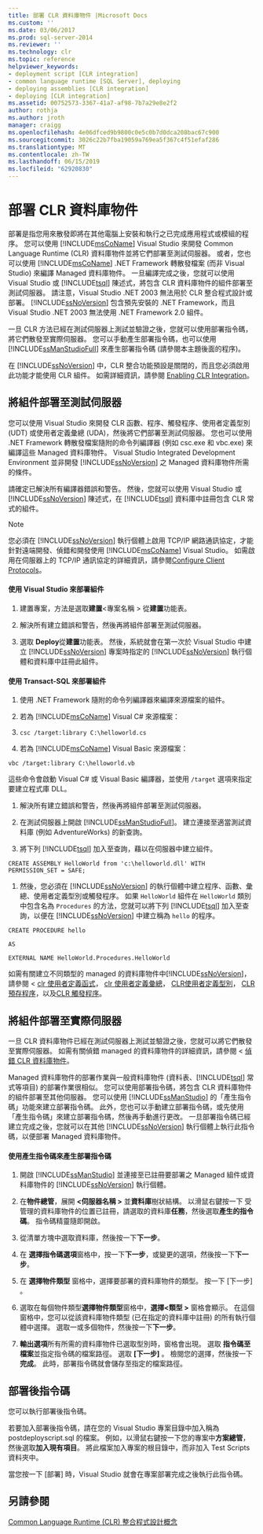 ```yaml
---
title: 部署 CLR 資料庫物件 |Microsoft Docs
ms.custom: ''
ms.date: 03/06/2017
ms.prod: sql-server-2014
ms.reviewer: ''
ms.technology: clr
ms.topic: reference
helpviewer_keywords:
- deployment script [CLR integration]
- common language runtime [SQL Server], deploying
- deploying assemblies [CLR integration]
- deploying [CLR integration]
ms.assetid: 00752573-3367-41a7-af98-7b7a29e8e2f2
author: rothja
ms.author: jroth
manager: craigg
ms.openlocfilehash: 4e06dfced9b9800c0e5c0b7d0dca208bac67c900
ms.sourcegitcommit: 3026c22b7fba19059a769ea5f367c4f51efaf286
ms.translationtype: MT
ms.contentlocale: zh-TW
ms.lasthandoff: 06/15/2019
ms.locfileid: "62920830"
---
```

# <a name="deploying-clr-database-objects"></a>部署 CLR 資料庫物件
  部署是指您用來散發即將在其他電腦上安裝和執行之已完成應用程式或模組的程序。 您可以使用 [!INCLUDE[msCoName](../../../includes/msconame-md.md)] Visual Studio 來開發 Common Language Runtime (CLR) 資料庫物件並將它們部署至測試伺服器。 或者，您也可以使用 [!INCLUDE[msCoName](../../../includes/msconame-md.md)] .NET Framework 轉散發檔案 (而非 Visual Studio) 來編譯 Managed 資料庫物件。 一旦編譯完成之後，您就可以使用 Visual Studio 或 [!INCLUDE[tsql](../../../includes/tsql-md.md)] 陳述式，將包含 CLR 資料庫物件的組件部署至測試伺服器。 請注意，Visual Studio .NET 2003 無法用於 CLR 整合程式設計或部署。 [!INCLUDE[ssNoVersion](../../../includes/ssnoversion-md.md)] 包含預先安裝的 .NET Framework，而且 Visual Studio .NET 2003 無法使用 .NET Framework 2.0 組件。  
  
 一旦 CLR 方法已經在測試伺服器上測試並驗證之後，您就可以使用部署指令碼，將它們散發至實際伺服器。 您可以手動產生部署指令碼，也可以使用 [!INCLUDE[ssManStudioFull](../../../includes/ssmanstudiofull-md.md)] 來產生部署指令碼 (請參閱本主題後面的程序)。  
  
 在 [!INCLUDE[ssNoVersion](../../../includes/ssnoversion-md.md)] 中，CLR 整合功能預設是關閉的，而且您必須啟用此功能才能使用 CLR 組件。 如需詳細資訊，請參閱 [Enabling CLR Integration](clr-integration-enabling.md)。  
  
## <a name="deploying-the-assembly-to-the-test-server"></a>將組件部署至測試伺服器  
 您可以使用 Visual Studio 來開發 CLR 函數、程序、觸發程序、使用者定義型別 (UDT) 或使用者定義彙總 (UDA)，然後將它們部署至測試伺服器。 您也可以使用 .NET Framework 轉散發檔案隨附的命令列編譯器 (例如 csc.exe 和 vbc.exe) 來編譯這些 Managed 資料庫物件。 Visual Studio Integrated Development Environment 並非開發 [!INCLUDE[ssNoVersion](../../../includes/ssnoversion-md.md)] 之 Managed 資料庫物件所需的條件。  
  
 請確定已解決所有編譯器錯誤和警告。 然後，您就可以使用 Visual Studio 或 [!INCLUDE[ssNoVersion](../../../includes/ssnoversion-md.md)] 陳述式，在 [!INCLUDE[tsql](../../../includes/tsql-md.md)] 資料庫中註冊包含 CLR 常式的組件。  
  
> [!NOTE]  
>  您必須在 [!INCLUDE[ssNoVersion](../../../includes/ssnoversion-md.md)] 執行個體上啟用 TCP/IP 網路通訊協定，才能針對遠端開發、偵錯和開發使用 [!INCLUDE[msCoName](../../../includes/msconame-md.md)] Visual Studio。 如需啟用在伺服器上的 TCP/IP 通訊協定的詳細資訊，請參閱[Configure Client Protocols](../../database-engine/configure-windows/configure-client-protocols.md)。  
  
#### <a name="to-deploy-the-assembly-using-visual-studio"></a>使用 Visual Studio 來部署組件  
  
1.  建置專案，方法是選取**建置**\<專案名稱 > 從**建置**功能表。  
  
2.  解決所有建立錯誤和警告，然後再將組件部署至測試伺服器。  
  
3.  選取  **Deploy**從**建置**功能表。 然後，系統就會在第一次於 Visual Studio 中建立 [!INCLUDE[ssNoVersion](../../../includes/ssnoversion-md.md)] 專案時指定的 [!INCLUDE[ssNoVersion](../../../includes/ssnoversion-md.md)] 執行個體和資料庫中註冊此組件。  
  
#### <a name="to-deploy-the-assembly-using-transact-sql"></a>使用 Transact-SQL 來部署組件  
  
1.  使用 .NET Framework 隨附的命令列編譯器來編譯來源檔案的組件。  
  
2.  若為 [!INCLUDE[msCoName](../../../includes/msconame-md.md)] Visual C# 來源檔案：  
  
3.  `csc /target:library C:\helloworld.cs`  
  
4.  若為 [!INCLUDE[msCoName](../../../includes/msconame-md.md)] Visual Basic 來源檔案：  
  
 `vbc /target:library C:\helloworld.vb`  
  
 這些命令會啟動 Visual C# 或 Visual Basic 編譯器，並使用 `/target` 選項來指定要建立程式庫 DLL。  
  
1.  解決所有建立錯誤和警告，然後再將組件部署至測試伺服器。  
  
2.  在測試伺服器上開啟 [!INCLUDE[ssManStudioFull](../../../includes/ssmanstudiofull-md.md)]。 建立連接至適當測試資料庫 (例如 AdventureWorks) 的新查詢。  
  
3.  將下列 [!INCLUDE[tsql](../../../includes/tsql-md.md)] 加入至查詢，藉以在伺服器中建立組件。  
  
 `CREATE ASSEMBLY HelloWorld from 'c:\helloworld.dll' WITH PERMISSION_SET = SAFE;`  
  
1.  然後，您必須在 [!INCLUDE[ssNoVersion](../../../includes/ssnoversion-md.md)] 的執行個體中建立程序、函數、彙總、使用者定義型別或觸發程序。 如果 `HelloWorld` 組件在 `HelloWorld` 類別中包含名為 `Procedures` 的方法，您就可以將下列 [!INCLUDE[tsql](../../../includes/tsql-md.md)] 加入至查詢，以便在 [!INCLUDE[ssNoVersion](../../../includes/ssnoversion-md.md)] 中建立稱為 `hello` 的程序。  
  
 `CREATE PROCEDURE hello`  
  
 `AS`  
  
 `EXTERNAL NAME HelloWorld.Procedures.HelloWorld`  
  
 如需有關建立不同類型的 managed 的資料庫物件中[!INCLUDE[ssNoVersion](../../../includes/ssnoversion-md.md)]，請參閱 < [clr 使用者定義函式](../clr-integration-database-objects-user-defined-functions/clr-user-defined-functions.md)， [clr 使用者定義彙總](../clr-integration-database-objects-user-defined-functions/clr-user-defined-aggregates.md)， [CLR使用者定義型別](../clr-integration-database-objects-user-defined-types/clr-user-defined-types.md)， [CLR 預存程序](../../database-engine/dev-guide/clr-stored-procedures.md)，以及[CLR 觸發程序](../../database-engine/dev-guide/clr-triggers.md)。  
  
## <a name="deploying-the-assembly-to-production-servers"></a>將組件部署至實際伺服器  
 一旦 CLR 資料庫物件已經在測試伺服器上測試並驗證之後，您就可以將它們散發至實際伺服器。 如需有關偵錯 managed 的資料庫物件的詳細資訊，請參閱 <<c0> [ 偵錯 CLR 資料庫物件](debugging-clr-database-objects.md)。  
  
 Managed 資料庫物件的部署作業與一般資料庫物件 (資料表、[!INCLUDE[tsql](../../../includes/tsql-md.md)] 常式等項目) 的部署作業很相似。 您可以使用部署指令碼，將包含 CLR 資料庫物件的組件部署至其他伺服器。 您可以使用 [!INCLUDE[ssManStudio](../../../includes/ssmanstudio-md.md)] 的「產生指令碼」功能來建立部署指令碼。 此外，您也可以手動建立部署指令碼，或先使用「產生指令碼」來建立部署指令碼，然後再手動進行更改。 一旦部署指令碼已經建立完成之後，您就可以在其他 [!INCLUDE[ssNoVersion](../../../includes/ssnoversion-md.md)] 執行個體上執行此指令碼，以便部署 Managed 資料庫物件。  
  
#### <a name="to-generate-a-deployment-script-using-generate-scripts"></a>使用產生指令碼來產生部署指令碼  
  
1.  開啟 [!INCLUDE[ssManStudio](../../../includes/ssmanstudio-md.md)] 並連接至已註冊要部署之 Managed 組件或資料庫物件的 [!INCLUDE[ssNoVersion](../../../includes/ssnoversion-md.md)] 執行個體。  
  
2.  在**物件總管**，展開 **\<伺服器名稱 >** 並**資料庫**樹狀結構。 以滑鼠右鍵按一下 受管理的資料庫物件的位置已註冊，請選取的資料庫**任務**，然後選取**產生的指令碼**。 指令碼精靈隨即開啟。  
  
3.  從清單方塊中選取資料庫，然後按一下**下一步**。  
  
4.  在 **選擇指令碼選項**窗格中，按一下**下一步**，或變更的選項，然後按一下**下一步**。  
  
5.  在  **選擇物件類型** 窗格中，選擇要部署的資料庫物件的類型。 按一下 [下一步]  。  
  
6.  選取在每個物件類型**選擇物件類型**窗格中，**選擇\<類型 >** 窗格會顯示。 在這個窗格中，您可以從該資料庫物件類型 (已在指定的資料庫中註冊) 的所有執行個體中選擇。 選取一或多個物件，然後按一下**下一步**。  
  
7.  **輸出選項**所有所需的資料庫物件已選取型別時，窗格會出現。 選取 **指令碼至檔案**並指定指令碼的檔案路徑。 選取 **[下一步]** 。 檢閱您的選擇，然後按一下**完成**。 此時，部署指令碼就會儲存至指定的檔案路徑。  
  
## <a name="post-deployment-scripts"></a>部署後指令碼  
 您可以執行部署後指令碼。  
  
 若要加入部署後指令碼，請在您的 Visual Studio 專案目錄中加入稱為 postdeployscript.sql 的檔案。 例如，以滑鼠右鍵按一下您的專案中**方案總管**，然後選取**加入現有項目**。 將此檔案加入專案的根目錄中，而非加入 Test Scripts 資料夾中。  
  
 當您按一下 [部署] 時，Visual Studio 就會在專案部署完成之後執行此指令碼。  
  
## <a name="see-also"></a>另請參閱  
 [Common Language Runtime &#40;CLR&#41; 整合程式設計概念](common-language-runtime-clr-integration-programming-concepts.md)  
  
  
